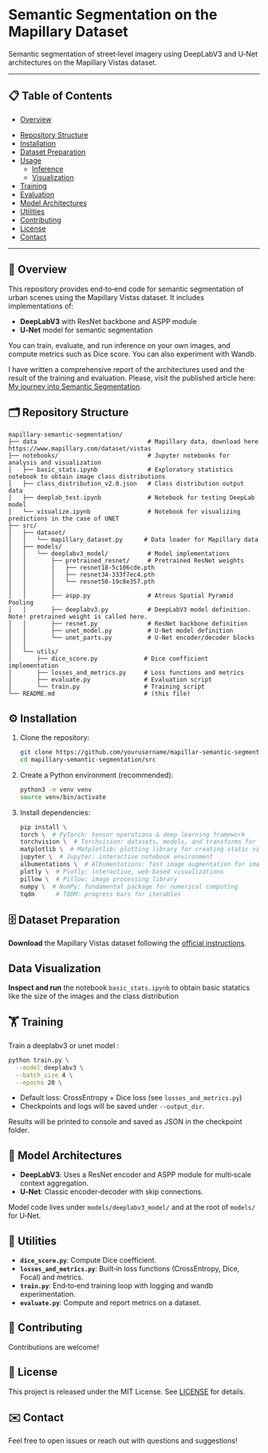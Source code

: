 # Semantic Segmentation on the Mapillary Dataset

Semantic segmentation of street‐level imagery using DeepLabV3 and U‑Net architectures on the Mapillary Vistas dataset.

---

## 📋 Table of Contents

- [Overview](#overview)
<!-- - [Features](#features) -->
- [Repository Structure](#repository-structure)
- [Installation](#installation)
- [Dataset Preparation](#dataset-preparation)
- [Usage](#usage)
  - [Inference](#inference)
  - [Visualization](#visualization)
- [Training](#training)
- [Evaluation](#evaluation)
- [Model Architectures](#model-architectures)
- [Utilities](#utilities)
- [Contributing](#contributing)
- [License](#license)
- [Contact](#contact)

---

## 🚀 Overview

This repository provides end‑to‑end code for semantic segmentation of urban scenes using the Mapillary Vistas dataset. It includes implementations of:

- **DeepLabV3** with ResNet backbone and ASPP module
- **U‑Net** model for semantic segmentation

You can train, evaluate, and run inference on your own images, and compute metrics such as Dice score. You can also experiment with Wandb.

I have written a comprehensive report of the architectures used and the result of the training and evaluation. Please, visit the published article here: [My journey into Semantic Segmentation](https://medium.com/@uzohchinedu/deep-learning-for-computer-vision-my-journey-into-semantic-segmentation-45b9d0491d0f).  

<!-- ## ✨ Features

- Dataset loader for Mapillary Vistas (`mapillary_dataset.py`)
- Pretrained ResNet backbone support
- DeepLabV3 and U‑Net model implementations
- Training loop with customizable losses and metrics
- Evaluation scripts to compute Dice and other segmentation metrics -->

## 🗂️ Repository Structure

```
mapillary-semantic-segmentation/
├── data                               # Mapillary data, download here https://www.mapillary.com/dataset/vistas
├── notebooks/                         # Jupyter notebooks for analysis and visualization
│   ├── basic_stats.ipynb              # Exploratory statistics notebook to obtain image class distributions
│   ├── class_distribution_v2.0.json   # Class distribution output data
│   ├── deeplab_test.ipynb             # Notebook for testing DeepLab model
│   └── visualize.ipynb                # Notebook for visualizing predictions in the case of UNET
├── src/
│   ├── dataset/
│   │   └── mapillary_dataset.py      # Data loader for Mapillary data
│   ├── models/
│   │   └── deeplabv3_model/           # Model implementations
│   │       ├── pretrained_resnet/     # Pretrained ResNet weights
│   │       │   ├── resnet18-5c106cde.pth
│   │       │   ├── resnet34-333f7ec4.pth
│   │       │   └── resnet50-19c8e357.pth
│   │       │  
│   │       ├── aspp.py                # Atrous Spatial Pyramid Pooling
│   │       ├── deeplabv3.py           # DeepLabV3 model definition. Note! pretrained weight is called here. 
│   │       ├── resnet.py              # ResNet backbone definition
│   │       ├── unet_model.py          # U-Net model definition
│   │       └── unet_parts.py          # U-Net encoder/decoder blocks
│   │      
│   └── utils/
│       ├── dice_score.py             # Dice coefficient implementation
│       ├── losses_and_metrics.py     # Loss functions and metrics
│       ├── evaluate.py               # Evaluation script
│       └── train.py                  # Training script
└── README.md                         # (this file)
```

## ⚙️ Installation

1. Clone the repository:
   ```bash
   git clone https://github.com/yourusername/mapillar-semantic-segmentation.git
   cd mapillary-semantic-segmentation/src
   ```

2. Create a Python environment (recommended):
   ```bash
   python3 -m venv venv
   source venv/bin/activate
   ```

3. Install dependencies:
   ```bash
   pip install \
   torch \  # PyTorch: tensor operations & deep learning framework
   torchvision \  # Torchvision: datasets, models, and transforms for computer vision
   matplotlib \  # Matplotlib: plotting library for creating static visualizations
   jupyter \  # Jupyter: interactive notebook environment
   albumentations \  # Albumentations: fast image augmentation for images
   plotly \  # Plotly: interactive, web-based visualizations
   pillow \  # Pillow: image processing library
   numpy \  # NumPy: fundamental package for numerical computing
   tqdm      # TQDM: progress bars for iterables
   ```


## 🗄️ Dataset Preparation

**Download** the Mapillary Vistas dataset following the [official instructions](https://www.mapillary.com/dataset/vistas).


## Data Visualization

**Inspect and run** the notebook `basic_stats.ipynb` to obtain basic statatics like the size of the images and the class distribution   


## 🏋️ Training

Train a deeplabv3 or unet model :
```bash
python train.py \
  --model deeplabv3 \
  --batch_size 4 \
  --epochs 20 \
```

- Default loss: CrossEntropy + Dice loss (see `losses_and_metrics.py`)
- Checkpoints and logs will be saved under `--output_dir`.



Results will be printed to console and saved as JSON in the checkpoint folder.

## 🧩 Model Architectures

- **DeepLabV3**: Uses a ResNet encoder and ASPP module for multi‑scale context aggregation.
- **U‑Net**: Classic encoder‑decoder with skip connections.

Model code lives under `models/deeplabv3_model/` and at the root of `models/` for U‑Net.

## 🔧 Utilities

- **`dice_score.py`**: Compute Dice coefficient.
- **`losses_and_metrics.py`**: Built‑in loss functions (CrossEntropy, Dice, Focal) and metrics.
- **`train.py`**: End‑to‑end training loop with logging and wandb experimentation.
- **`evaluate.py`**: Compute and report metrics on a dataset.

## 🤝 Contributing

Contributions are welcome! 

## 📜 License

This project is released under the MIT License. See [LICENSE](LICENSE) for details.

## ✉️ Contact

Feel free to open issues or reach out with questions and suggestions!

